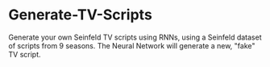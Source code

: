 # Generate-TV-Scripts
Generate your own Seinfeld TV scripts using RNNs, using a Seinfeld dataset of scripts from 9 seasons. The Neural Network will generate a new, "fake" TV script.
